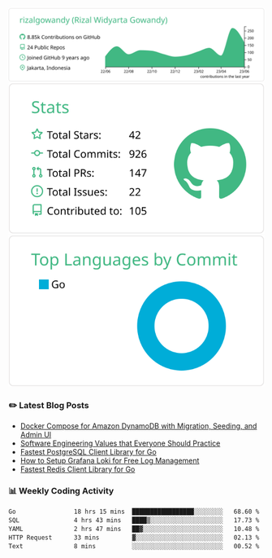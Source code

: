 ![profile-details](profile-summary-card-output/vue/0-profile-details.svg)
![stats](profile-summary-card-output/vue/3-stats.svg)
![most-commit-language](profile-summary-card-output/vue/2-most-commit-language.svg)

### :pencil2: Latest Blog Posts
<!-- BLOG-POST-LIST:START -->
- [Docker Compose for Amazon DynamoDB with Migration, Seeding, and Admin UI](https://medium.com/geekculture/docker-compose-for-amazon-dynamodb-with-migration-seeding-and-admin-ui-db11a348cc6a?source=rss-5763b0f1aba6------2)
- [Software Engineering Values that Everyone Should Practice](https://levelup.gitconnected.com/software-engineering-values-that-everyone-should-practice-c980d00cd103?source=rss-5763b0f1aba6------2)
- [Fastest PostgreSQL Client Library for Go](https://levelup.gitconnected.com/fastest-postgresql-client-library-for-go-579fa97909fb?source=rss-5763b0f1aba6------2)
- [How to Setup Grafana Loki for Free Log Management](https://levelup.gitconnected.com/how-to-setup-grafana-loki-for-free-log-management-ceb60558503c?source=rss-5763b0f1aba6------2)
- [Fastest Redis Client Library for Go](https://levelup.gitconnected.com/fastest-redis-client-library-for-go-7993f618f5ab?source=rss-5763b0f1aba6------2)
<!-- BLOG-POST-LIST:END -->

### 📊 Weekly Coding Activity
<!--START_SECTION:waka-->

```txt
Go                18 hrs 15 mins  █████████████████░░░░░░░░   68.60 %
SQL               4 hrs 43 mins   ████▒░░░░░░░░░░░░░░░░░░░░   17.73 %
YAML              2 hrs 47 mins   ██▓░░░░░░░░░░░░░░░░░░░░░░   10.48 %
HTTP Request      33 mins         ▓░░░░░░░░░░░░░░░░░░░░░░░░   02.13 %
Text              8 mins          ░░░░░░░░░░░░░░░░░░░░░░░░░   00.52 %
```

<!--END_SECTION:waka-->
